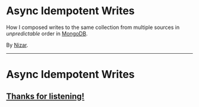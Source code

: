 Async Idempotent Writes
=======================

How I composed writes to the same collection from multiple sources in *unpredictable* order in [MongoDB](http://www.mongodb.org/).

By [Nizar](https://github.com/khalifenizar).


---


Async Idempotent Writes
=======================

[Thanks for listening!](https://github.com/khalifenizar)
--------------------------------------------------------
